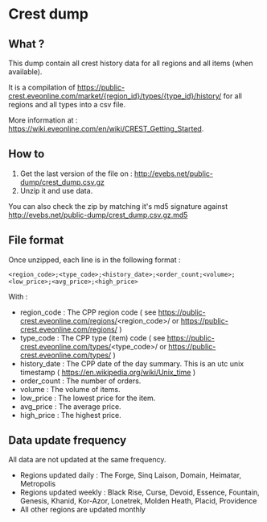 # Crest dump

## What ?

This dump contain all crest history data for all regions and all items (when available). 

It is a compilation of https://public-crest.eveonline.com/market/{region_id}/types/{type_id}/history/ for all regions and all types into a csv file.

More information at : https://wiki.eveonline.com/en/wiki/CREST_Getting_Started.

## How to 

1. Get the last version of the file on : http://evebs.net/public-dump/crest_dump.csv.gz
1. Unzip it and use data.

You can also check the zip by matching it's md5 signature against http://evebs.net/public-dump/crest_dump.csv.gz.md5

## File format

Once unzipped, each line is in the following format : 

```
<region_code>;<type_code>;<history_date>;<order_count;<volume>;<low_price>;<avg_price>;<high_price>
```

With : 

* region_code : The CPP region code ( see https://public-crest.eveonline.com/regions/<region_code>/ or https://public-crest.eveonline.com/regions/ )
* type_code : The CPP type (item) code ( see https://public-crest.eveonline.com/types/<type_code>/ or https://public-crest.eveonline.com/types/ )
* history_date : The CPP date of the day summary. This is an utc unix timestamp ( https://en.wikipedia.org/wiki/Unix_time )
* order_count : The number of orders.
* volume : The volume of items.
* low_price : The lowest price for the item.
* avg_price : The average price.
* high_price : The highest price.

## Data update frequency

All data are not updated at the same frequency.

* Regions updated daily : The Forge, Sinq Laison, Domain, Heimatar, Metropolis
* Regions updated weekly : Black Rise, Curse, Devoid, Essence, Fountain, Genesis, Khanid, Kor-Azor, Lonetrek, Molden Heath, Placid, Providence
* All other regions are updated monthly


